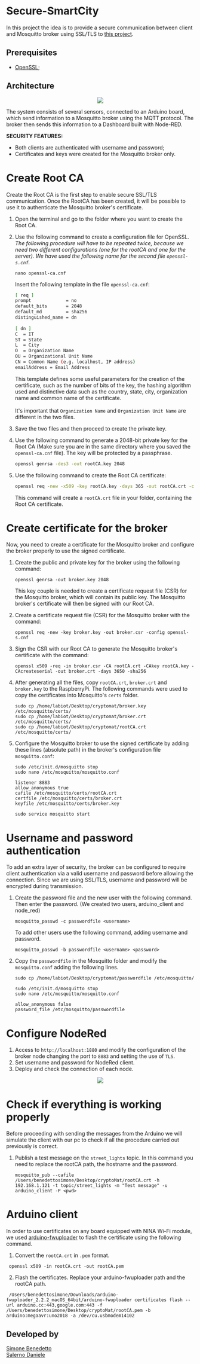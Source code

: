 # Secure-SmartCity

In this project the idea is to provide a secure communication between client and Mosquitto broker using SSL/TLS to [this project](https://github.com/BenedettoSimone/SmartCity-Arduino).


## Prerequisites
* [OpenSSL](https://www.openssl.org);


## Architecture
<p align="center"><img src="./images/architecture.jpg"/></p>
The system consists of several sensors, connected to an Arduino board, which send information to a Mosquitto broker using the MQTT protocol. The broker then sends this information to a Dashboard built with Node-RED. 

**SECURITY FEATURES:**
* Both clients are authenticated with username and password;
* Certificates and keys were created for the Mosquitto broker only.


# Create Root CA
Create the Root CA is the first step to enable secure SSL/TLS communication. Once the RootCA has been created, it will be possible to use it to authenticate the Mosquitto broker's certificate.

1. Open the terminal and go to the folder where you want to create the Root CA.
2. Use the following command to create a configuration file for OpenSSL. _The following procedure will have to be repeated twice, because we need two different configurations (one for the rootCA and one for the server). We have used the following name for the second file ``openssl-s.cnf``._
         
   ```
   nano openssl-ca.cnf
   ```
       
   Insert the following template in the file ``openssl-ca.cnf``:
   ```bash
   [ req ]
   prompt             = no
   default_bits       = 2048
   default_md         = sha256
   distinguished_name = dn
    
   [ dn ]
   C  = IT
   ST = State
   L  = City
   O  = Organization Name
   OU = Organizational Unit Name
   CN = Common Name (e.g. localhost, IP address)
   emailAddress = Email Address
   ```
   This template defines some useful parameters for the creation of the certificate, such as the number of bits of the key, the hashing algorithm used and distinctive data such as the country, state, city, organization name and common name of the certificate. 
   <br><br>
   It's important that ``Organization Name`` and ``Organization Unit Name`` are different in the two files.

       

3. Save the two files and then proceed to create the private key. 

4. Use the following command to generate a 2048-bit private key for the Root CA (Make sure you are in the same directory where you saved the `openssl-ca.cnf` file). The key will be protected by a passphrase.
    ```bash
    openssl genrsa -des3 -out rootCA.key 2048
    ```
5. Use the following command to create the Root CA certificate:

    ```bash
    openssl req -new -x509 -key rootCA.key -days 365 -out rootCA.crt -config openssl-ca.cnf
    ```
    This command will create a ``rootCA.crt`` file in your folder, containing the Root CA certificate.





# Create certificate for the broker

Now, you need to create a certificate for the Mosquitto broker and configure the broker properly to use the signed certificate.

1. Create the public and private key for the broker using the following command:

   ```
   openssl genrsa -out broker.key 2048
   ```
   This key couple is needed to create a certificate request file (CSR) for the Mosquitto broker, which will contain its public key. The Mosquitto broker's certificate will then be signed with our Root CA.

2. Create a certificate request file (CSR) for the Mosquitto broker with the command:

   ```
   openssl req -new -key broker.key -out broker.csr -config openssl-s.cnf
   ```

3. Sign the CSR with our Root CA to generate the Mosquitto broker's certificate with the command:

   ```
   openssl x509 -req -in broker.csr -CA rootCA.crt -CAkey rootCA.key -CAcreateserial -out broker.crt -days 3650 -sha256
   ```

4. After generating all the files, copy `rootCA.crt`, `broker.crt` and `broker.key` to the RaspberryPi. The following commands were used to copy the certificates into Mosquitto's `certs` folder.
   
   ```
   sudo cp /home/labiot/Desktop/cryptomat/broker.key /etc/mosquitto/certs/
   sudo cp /home/labiot/Desktop/cryptomat/broker.crt /etc/mosquitto/certs/
   sudo cp /home/labiot/Desktop/cryptomat/rootCA.crt /etc/mosquitto/certs/
   ```

5. Configure the Mosquitto broker to use the signed certificate by adding these lines (absolute path) in the broker's configuration file `mosquitto.conf`:
   
   ```
   sudo /etc/init.d/mosquitto stop
   sudo nano /etc/mosquitto/mosquitto.conf
   ```
   
   ```
   listener 8883
   allow_anonymous true
   cafile /etc/mosquitto/certs/rootCA.crt
   certfile /etc/mosquitto/certs/broker.crt
   keyfile /etc/mosquitto/certs/broker.key
   ```
   ```
   sudo service mosquitto start
   ```


   
# Username and password authentication
To add an extra layer of security, the broker can be configured to require client authentication via a valid username and password before allowing the connection. Since we are using SSL/TLS, username and password will be encrypted during transmission.

1. Create the password file and the new user with the following command. Then enter the password. (We created two users, arduino_client and node_red)
   ```
   mosquitto_passwd -c passwordfile <username>
   ```
   To add other users use the following command, adding username and password.
   ```
   mosquitto_passwd -b passwordfile <username> <password>
   ```

2. Copy the `passwordfile` in the Mosquitto folder and modify the `mosquitto.conf` adding the following lines.
   
   ```
   sudo cp /home/labiot/Desktop/cryptomat/passwordfile /etc/mosquitto/
   ```
   ```
   sudo /etc/init.d/mosquitto stop
   sudo nano /etc/mosquitto/mosquitto.conf
   ```
   ```
   allow_anonymous false
   password_file /etc/mosquitto/passwordfile
   ```

# Configure NodeRed
1. Access to `http://localhost:1880` and modify the configuration of the broker node changing the port to `8883` and setting the use of `TLS`.
2. Set username and password for NodeRed client.
3. Deploy and check the connection of each node.

<p align="center"><img src="./images/node_red.png"/></p>


# Check if everything is working properly
Before proceeding with sending the messages from the Arduino we will simulate the client with our pc to check if all the procedure carried out previously is correct.


1. Publish a test message on the `street_lights` topic. In this command you need to replace the rootCA path, the hostname and the password.

   ```
   mosquitto_pub --cafile /Users/benedettosimone/Desktop/cryptoMat/rootCA.crt -h 192.168.1.121 -t topic/street_lights -m "Test message" -u arduino_client -P <pwd>
   ```

# Arduino client
In order to use certificates on any board equipped with NINA Wi-Fi module, we used [arduino-fwuploader](https://arduino.github.io/arduino-fwuploader/2.2/) to flash the certificate using the following command.

1. Convert the `rootCA.crt` in `.pem` format.
  ```
   openssl x509 -in rootCA.crt -out rootCA.pem
  ```
2. Flash the certificates. Replace your arduino-fwuploader path and the rootCA path.
  ```
   /Users/benedettosimone/Downloads/arduino-fwuploader_2.2.2_macOS_64bit/arduino-fwuploader certificates flash --url arduino.cc:443,google.com:443 -f /Users/benedettosimone/Desktop/cryptoMat/rootCA.pem -b arduino:megaavr:uno2018 -a /dev/cu.usbmodem14102
   ```

## Developed by
[Simone Benedetto](https://github.com/BenedettoSimone)<br>
[Salerno Daniele](https://github.com/DanieleSalerno) 
